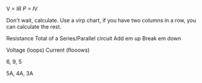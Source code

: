 V = I*R
P = I*V

Don't wait, calculate. Use a virp chart, if you have two columns in a row, you can calculate the rest.

Resistance Total of a Series/Parallel circuit
Add em up
Break em down

Voltage (loops)
Current (flooows)

6, 9, 5

5A, 4A, 3A
